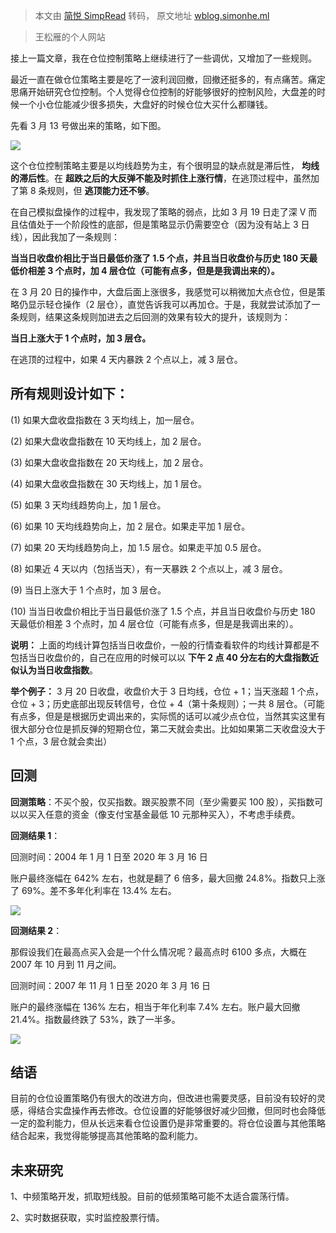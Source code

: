 > 本文由 [简悦 SimpRead](http://ksria.com/simpread/) 转码， 原文地址 [wblog.simonhe.ml](https://wblog.simonhe.ml/admin/post/66)

> 王松雁的个人网站

接上一篇文章，我在仓位控制策略上继续进行了一些调优，又增加了一些规则。

最近一直在做仓位策略主要是吃了一波利润回撤，回撤还挺多的，有点痛苦。痛定思痛开始研究仓位控制。个人觉得仓位控制的好能够很好的控制风险，大盘差的时候一个小仓位能减少很多损失，大盘好的时候仓位大买什么都赚钱。

先看 3 月 13 号做出来的策略，如下图。

![](https://static.simonhe.tk/images/20220406/989afa66585e45e35d334d9984d18fad.jpg)

这个仓位控制策略主要是以均线趋势为主，有个很明显的缺点就是滞后性， **均线的滞后性**。在 **超跌之后的大反弹不能及时抓住上涨行情**，在逃顶过程中，虽然加了第 8 条规则，但 **逃顶能力还不够**。

在自己模拟盘操作的过程中，我发现了策略的弱点，比如 3 月 19 日走了深 V 而且估值处于一个阶段性的底部，但是策略显示仍需要空仓（因为没有站上 3 日线），因此我加了一条规则：

**当当日收盘价相比于当日最低价涨了 1.5 个点，并且当日收盘价与历史 180 天最低价相差 3 个点时，加 4 层仓位（可能有点多，但是是我调出来的）。**

在 3 月 20 日的操作中，大盘后面上涨很多，我感觉可以稍微加大点仓位，但是策略仍显示轻仓操作（2 层仓），直觉告诉我可以再加仓。于是，我就尝试添加了一条规则，结果这条规则加进去之后回测的效果有较大的提升，该规则为：

**当日上涨大于 1 个点时，加 3 层仓。**

在逃顶的过程中，如果 4 天内暴跌 2 个点以上，减 3 层仓。

**所有规则设计如下：**
-------------

(1) 如果大盘收盘指数在 3 天均线上，加一层仓。

(2) 如果大盘收盘指数在 10 天均线上，加 2 层仓。

(3) 如果大盘收盘指数在 20 天均线上，加 2 层仓。

(4) 如果大盘收盘指数在 30 天均线上，加 1 层仓。

(5) 如果 3 天均线趋势向上，加 1 层仓。

(6) 如果 10 天均线趋势向上，加 2 层仓。如果走平加 1 层仓。

(7) 如果 20 天均线趋势向上，加 1.5 层仓。如果走平加 0.5 层仓。

(8) 如果近 4 天以内（包括当天），有一天暴跌 2 个点以上，减 3 层仓。

(9) 当日上涨大于 1 个点时，加 3 层仓。

(10) 当当日收盘价相比于当日最低价涨了 1.5 个点，并且当日收盘价与历史 180 天最低价相差 3 个点时，加 4 层仓位（可能有点多，但是是我调出来的）。

**说明：** 上面的均线计算包括当日收盘价，一般的行情查看软件的均线计算都是不包括当日收盘价的，自己在应用的时候可以以 **下午 2 点 40 分左右的大盘指数近似认为当日收盘指数**。

**举个例子：** 3 月 20 日收盘，收盘价大于 3 日均线，仓位 + 1；当天涨超 1 个点，仓位 + 3；历史底部出现反转信号，仓位 + 4（第十条规则）；一共 8 层仓。（可能有点多，但是是根据历史调出来的，实际慌的话可以减少点仓位，当然其实这里有很大部分仓位是抓反弹的短期仓位，第二天就会卖出。比如如果第二天收盘没大于 1 个点，3 层仓就会卖出）

**回测**
------

**回测策略**：不买个股，仅买指数。跟买股票不同（至少需要买 100 股），买指数可以以买入任意的资金（像支付宝基金最低 10 元那种买入），不考虑手续费。

**回测结果 1**：

回测时间：2004 年 1 月 1 日至 2020 年 3 月 16 日

账户最终涨幅在 642% 左右，也就是翻了 6 倍多，最大回撤 24.8%。指数只上涨了 69%。差不多年化利率在 13.4% 左右。

![](https://static.simonhe.tk/images/20220406/d9a108ac772183af943ed7a1c4b0861d.jpg)

**回测结果 2**：

那假设我们在最高点买入会是一个什么情况呢？最高点时 6100 多点，大概在 2007 年 10 月到 11 月之间。

回测时间：2007 年 11 月 1 日至 2020 年 3 月 16 日

账户的最终涨幅在 136% 左右，相当于年化利率 7.4% 左右。账户最大回撤 21.4%。指数最终跌了 53%，跌了一半多。

![](https://static.simonhe.tk/images/20220406/3fdf55c1aed3e1e6ac339b268923ecee.jpg)

**结语**
------

目前的仓位设置策略仍有很大的改进方向，但改进也需要灵感，目前没有较好的灵感，得结合实盘操作再去修改。仓位设置的好能够很好减少回撤，但同时也会降低一定的盈利能力，但从长远来看仓位设置仍是非常重要的。将仓位设置与其他策略结合起来，我觉得能够提高其他策略的盈利能力。

**未来研究**
--------

1、中频策略开发，抓取短线股。目前的低频策略可能不太适合震荡行情。

2、实时数据获取，实时监控股票行情。
